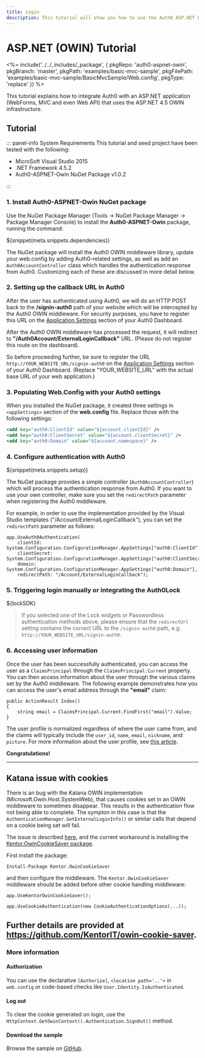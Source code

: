```yaml
---
title: Login
description: This tutorial will show you how to use the Auth0 ASP.NET OWIN SDK to add authentication and authorization to your web app.
---
```


# ASP.NET (OWIN) Tutorial

<%= include('../../_includes/_package', {
  pkgRepo: 'auth0-aspnet-owin',
  pkgBranch: 'master',
  pkgPath: 'examples/basic-mvc-sample',
  pkgFilePath: 'examples/basic-mvc-sample/BasicMvcSample/Web.config',
  pkgType: 'replace'
}) %>

This tutorial explains how to integrate Auth0 with an ASP.NET application (WebForms, MVC and even Web API) that uses the ASP.NET 4.5 OWIN infrastructure.

## Tutorial
::: panel-info System Requirements
This tutorial and seed project have been tested with the following:

* MicroSoft Visual Studio 2015
* .NET Framework 4.5.2
* Auth0-ASPNET-Owin NuGet Package v1.0.2

:::

### 1. Install Auth0-ASPNET-Owin NuGet package

Use the NuGet Package Manager (Tools -> NuGet Package Manager -> Package Manager Console) to install the **Auth0-ASPNET-Owin** package, running the command:

${snippet(meta.snippets.dependencies)}

The NuGet package will install the Auth0 OWIN middleware library, update your web.config by adding Auth0-related settings, as well as add an `Auth0AccountController` class which handles the authentication response from Auth0. Customizing each of these are discussed in more detail below.

### 2. Setting up the callback URL in Auth0

<div class="setup-callback">
<p>After the user has authenticated using Auth0, we will do an HTTP POST back to the <strong>/signin-auth0</strong> path of your website which will be intercepted by the Auth0 OWIN middleware. For security purposes, you have to register this URL on the <a href="${uiAppSettingsURL}">Application Settings</a> section of your Auth0 Dashboard.</p>

<p>After the Auth0 OWIN middleware has processed the request, it will redirect to <strong>"/Auth0Account/ExternalLoginCallback"</strong> URL. (Please do not register this route on the dashboard).</p>

So before proceeding further, be sure to register the URL <code>http://YOUR_WEBSITE_URL/signin-auth0</code> on the <a href="${uiAppSettingsURL}">Application Settings</a> section of your Auth0 Dashboard. (Replace "YOUR_WEBSITE_URL" with the actual base URL of your web application.)
</div>

### 3. Populating Web.Config with your Auth0 settings

When you installed the NuGet package, it created three settings in `<appSettings>` section of the **web.config** file. Replace those with the following settings:

```xml
<add key="auth0:ClientId" value="${account.clientId}" />
<add key="auth0:ClientSecret" value="${account.clientSecret}" />
<add key="auth0:Domain" value="${account.namespace}" />
```

### 4. Configure authentication with Auth0

${snippet(meta.snippets.setup)}

The NuGet package provides a simple controller (`Auth0AccountController`) which will process the authentication response from Auth0. If you want to use your own controller, make sure you set the `redirectPath` parameter when registering the Auth0 middleware.

For example, in order to use the implementation provided by the Visual Studio templates ("/Account/ExternalLoginCallback"), you can set the `redirectPath` parameter as follows:

```
app.UseAuth0Authentication(
    clientId: System.Configuration.ConfigurationManager.AppSettings["auth0:ClientId"],
    clientSecret: System.Configuration.ConfigurationManager.AppSettings["auth0:ClientSecret"],
    domain: System.Configuration.ConfigurationManager.AppSettings["auth0:Domain"],
    redirectPath: "/Account/ExternalLoginCallback");
```

### 5. Triggering login manually or integrating the Auth0Lock

${lockSDK}

> If you selected one of the Lock widgets or Passwordless authentication methods above, please ensure that the `redirectUrl` setting contains the correct URL to the `/signin-auth0` path, e.g. `http://YOUR_WEBSITE_URL/signin-auth0`.

### 6. Accessing user information

Once the user has been successfully authenticated, you can access the user as a `ClaimsPrincipal` through the `ClaimsPrincipal.Current` property. You can then access information about the user through the various claims set by the Auth0 middleware. The following example demonstrates how you can access the user's email address through the **"email"** claim:

```
public ActionResult Index()
{
	string email = ClaimsPrincipal.Current.FindFirst("email").Value;
}
```

The user profile is normalized regardless of where the user came from, and the claims will typically include the `user_id`, `name`, `email`, `nickname`, and `picture`. For more information about the user profile, see [this article](/user-profile).


**Congratulations!**

----

## Katana issue with cookies

There is an bug with the Katana OWIN implementation (Microsoft.Owin.Host.SystemWeb), that causes cookies set in an OWIN middleware to sometimes disappear. This results in the authentication flow not being able to complete. The sympton in this case is that the `AuthenticationManager.GetExternalLoginInfo()` or similar calls that depend on a cookie being set will fail. 

The issue is described [here](https://katanaproject.codeplex.com/workitem/197), and the current workaround is installing the [Kentor.OwinCookieSaver package](https://www.nuget.org/packages/Kentor.OwinCookieSaver/). 

First install the package:

```
Install-Package Kentor.OwinCookieSaver
```

and then configure the middleware. The `Kentor.OwinCookieSaver` middleware should be added before other cookie handling middleware:

```
app.UseKentorOwinCookieSaver();

app.UseCookieAuthentication(new CookieAuthenticationOptions(...));
```

Further details are provided at https://github.com/KentorIT/owin-cookie-saver.
----

### More information

#### Authorization

You can use the declarative `[Authorize]`, `<location path='..'>` in `web.config` or code-based checks like `User.Identity.IsAuthenticated`.

#### Log out

To clear the cookie generated on login, use the `HttpContext.GetOwinContext().Authentication.SignOut()` method.

#### Download the sample

Browse the sample on <a href="https://github.com/auth0/auth0-aspnet-owin/tree/master/examples/MvcSample">GitHub</a>.

